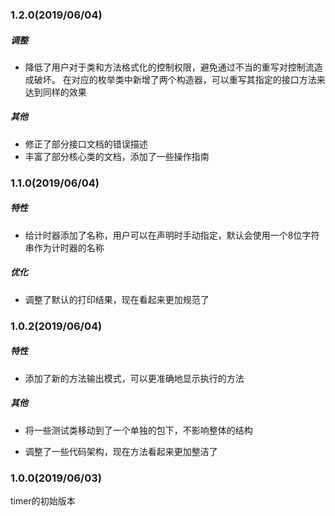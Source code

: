 ### 1.2.0(2019/06/04)
##### 调整
 - 降低了用户对于类和方法格式化的控制权限，避免通过不当的重写对控制流造成破坏。
   在对应的枚举类中新增了两个构造器，可以重写其指定的接口方法来达到同样的效果
##### 其他
 - 修正了部分接口文档的错误描述
 - 丰富了部分核心类的文档，添加了一些操作指南

### 1.1.0(2019/06/04)
##### 特性
 - 给计时器添加了名称，用户可以在声明时手动指定，默认会使用一个8位字符串作为计时器的名称
##### 优化
 - 调整了默认的打印结果，现在看起来更加规范了

### 1.0.2(2019/06/04)
##### 特性
 - 添加了新的方法输出模式，可以更准确地显示执行的方法
##### 其他
 - 将一些测试类移动到了一个单独的包下，不影响整体的结构

 - 调整了一些代码架构，现在方法看起来更加整洁了

### 1.0.0(2019/06/03)
timer的初始版本